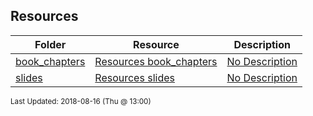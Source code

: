 ## Resources
| Folder | Resource | Description|
 | ------------|------------|------------|
 | [book_chapters](/Users/griffin/Code/Courses/2143-Object-Oriented-Programming/tree/master/Resources/book_chapters) | [ Resources book_chapters ](/Users/griffin/Code/Courses/2143-Object-Oriented-Programming/tree/master/Resources/book_chapters) | [ No Description](/Users/griffin/Code/Courses/2143-Object-Oriented-Programming/tree/master/Resources/book_chapters) |
 | [slides](/Users/griffin/Code/Courses/2143-Object-Oriented-Programming/tree/master/Resources/slides) | [ Resources slides ](/Users/griffin/Code/Courses/2143-Object-Oriented-Programming/tree/master/Resources/slides) | [ No Description](/Users/griffin/Code/Courses/2143-Object-Oriented-Programming/tree/master/Resources/slides) |

<sup>Last Updated: 2018-08-16 (Thu @ 13:00)</sup>